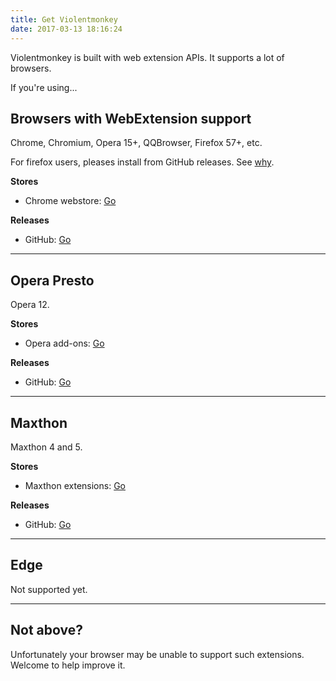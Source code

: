 ```yaml
---
title: Get Violentmonkey
date: 2017-03-13 18:16:24
---
```


Violentmonkey is built with web extension APIs. It supports a lot of browsers.

If you're using...

Browsers with WebExtension support
---
Chrome, Chromium, Opera 15+, QQBrowser, Firefox 57+, etc.

For firefox users, pleases install from GitHub releases. See [why](/faq/#Why-is-Violentmonkey-newer-on-GitHub-than-AMO).

**Stores**
- Chrome webstore: [Go](https://chrome.google.com/webstore/detail/violent-monkey/jinjaccalgkegednnccohejagnlnfdag)

**Releases**
- GitHub: [Go](https://github.com/violentmonkey/violentmonkey/releases)

---

Opera Presto
---
Opera 12.

**Stores**
- Opera add-ons: [Go](https://addons.opera.com/extensions/details/violent-monkey/)

**Releases**
- GitHub: [Go](https://github.com/violentmonkey/violentmonkey-oex/releases)

---

Maxthon
---
Maxthon 4 and 5.

**Stores**
- Maxthon extensions: [Go](http://extension.maxthon.com/detail/index.php?view_id=1680)

**Releases**
- GitHub: [Go](https://github.com/violentmonkey/violentmonkey-mx/releases)

---

Edge
---
Not supported yet.

---

Not above?
---
Unfortunately your browser may be unable to support such extensions.
Welcome to help improve it.
